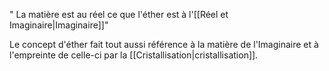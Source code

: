 " La matière est au réel ce que l'éther est à l'[[Réel et Imaginaire|Imaginaire]]"

Le concept d'éther fait tout aussi référence à la matière de l'Imaginaire et à l'empreinte de celle-ci par la [[Cristallisation|cristallisation]]. 
